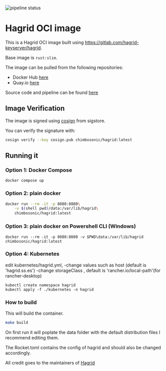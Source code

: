 ![pipeline status](https://github.com/chimbosonic/hagrid-container/actions/workflows/main.yml/badge.svg?branch=main)
# Hagrid OCI image

This is a Hagrid OCI image built using https://gitlab.com/hagrid-keyserver/hagrid.

Base image is `rust:slim`.

The image can be pulled from the following repositories:
- Docker Hub [here](https://hub.docker.com/repository/docker/chimbosonic/hagrid)
- Quay.io [here](https://quay.io/repository/chimbosonic/hagrid)

Source code and pipeline can be found [here](https://github.com/chimbosonic/hagrid-container)

## Image Verification

The image is signed using [cosign](https://github.com/sigstore/cosign) from sigstore.

You can verify the signature with:

```bash
cosign verify --key cosign.pub chimbosonic/hagrid:latest
```

## Running it

### Option 1: Docker Compose

    docker compose up

### Option 2: plain docker

```bash
docker run --rm -it -p 8080:8080\
	-v $(shell pwd)/data:/var/lib/hagrid\
	chimbosonic/hagrid:latest
```
### Option 3: plain docker on Powershell CLI (Windows)
    
    docker run --rm -it -p 8080:8080 -v $PWD\data:/var/lib/hagrid chimbosonic/hagrid:latest

### Option 4: Kubernetes

edit kubernetes/hagrid.yml, 
-change values such as host (default is 'hagrid.ss.es')
-change storageClass , default is 'rancher.io/local-path'(for rancher-desktop)

    kubectl create namespace hagrid
    kubectl apply -f ./kubernetes -n hagrid

### How to build

This will build the container.

```bash
make build
```

On first run it will poplate the data folder with the default distribution files I recommend editing them.

The Rocket.toml contains the config of hagrid and should also be changed accordingly.

All credit goes to the maintainers of [Hagrid](https://gitlab.com/hagrid-keyserver/hagrid)

